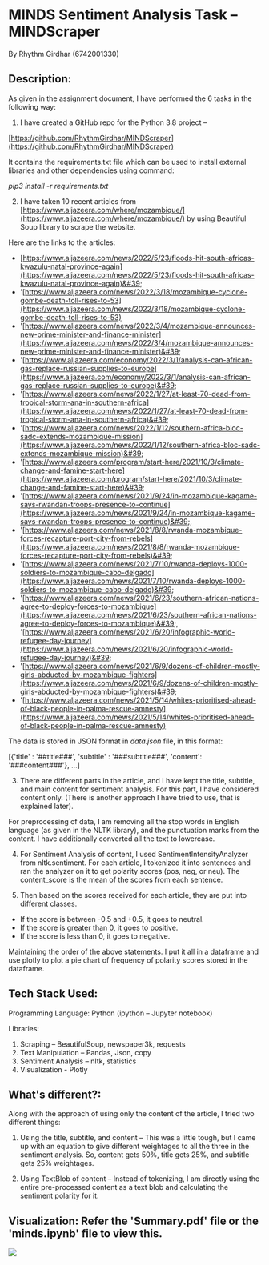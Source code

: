 # MINDS Sentiment Analysis Task – MINDScraper 

By Rhythm Girdhar (6742001330)


## Description:

As given in the assignment document, I have performed the 6 tasks in the following way:

1. I have created a GitHub repo for the Python 3.8 project –

[https://github.com/RhythmGirdhar/MINDScraper](https://github.com/RhythmGirdhar/MINDScraper)

 It contains the requirements.txt file which can be used to install external libraries and other dependencies using command:

_pip3 install -r requirements.txt_

2. I have taken 10 recent articles from [https://www.aljazeera.com/where/mozambique/](https://www.aljazeera.com/where/mozambique/) by using Beautiful Soup library to scrape the website. 

Here are the links to the articles:

  -  [https://www.aljazeera.com/news/2022/5/23/floods-hit-south-africas-kwazulu-natal-province-again](https://www.aljazeera.com/news/2022/5/23/floods-hit-south-africas-kwazulu-natal-province-again)&#39;
  -  &#39;[https://www.aljazeera.com/news/2022/3/18/mozambique-cyclone-gombe-death-toll-rises-to-53](https://www.aljazeera.com/news/2022/3/18/mozambique-cyclone-gombe-death-toll-rises-to-53)
  -  &#39;[https://www.aljazeera.com/news/2022/3/4/mozambique-announces-new-prime-minister-and-finance-minister](https://www.aljazeera.com/news/2022/3/4/mozambique-announces-new-prime-minister-and-finance-minister)&#39;
  -  &#39;[https://www.aljazeera.com/economy/2022/3/1/analysis-can-african-gas-replace-russian-supplies-to-europe](https://www.aljazeera.com/economy/2022/3/1/analysis-can-african-gas-replace-russian-supplies-to-europe)&#39;
  -  &#39;[https://www.aljazeera.com/news/2022/1/27/at-least-70-dead-from-tropical-storm-ana-in-southern-africa](https://www.aljazeera.com/news/2022/1/27/at-least-70-dead-from-tropical-storm-ana-in-southern-africa)&#39;
  -  &#39;[https://www.aljazeera.com/news/2022/1/12/southern-africa-bloc-sadc-extends-mozambique-mission](https://www.aljazeera.com/news/2022/1/12/southern-africa-bloc-sadc-extends-mozambique-mission)&#39;
  - &#39;[https://www.aljazeera.com/program/start-here/2021/10/3/climate-change-and-famine-start-here](https://www.aljazeera.com/program/start-here/2021/10/3/climate-change-and-famine-start-here)&#39;
  - &#39;[https://www.aljazeera.com/news/2021/9/24/in-mozambique-kagame-says-rwandan-troops-presence-to-continue](https://www.aljazeera.com/news/2021/9/24/in-mozambique-kagame-says-rwandan-troops-presence-to-continue)&#39;,
  - &#39;[https://www.aljazeera.com/news/2021/8/8/rwanda-mozambique-forces-recapture-port-city-from-rebels](https://www.aljazeera.com/news/2021/8/8/rwanda-mozambique-forces-recapture-port-city-from-rebels)&#39;
  - &#39;[https://www.aljazeera.com/news/2021/7/10/rwanda-deploys-1000-soldiers-to-mozambique-cabo-delgado](https://www.aljazeera.com/news/2021/7/10/rwanda-deploys-1000-soldiers-to-mozambique-cabo-delgado)&#39;
  - &#39;[https://www.aljazeera.com/news/2021/6/23/southern-african-nations-agree-to-deploy-forces-to-mozambique](https://www.aljazeera.com/news/2021/6/23/southern-african-nations-agree-to-deploy-forces-to-mozambique)&#39;, &#39;[https://www.aljazeera.com/news/2021/6/20/infographic-world-refugee-day-journey](https://www.aljazeera.com/news/2021/6/20/infographic-world-refugee-day-journey)&#39;
  - &#39;[https://www.aljazeera.com/news/2021/6/9/dozens-of-children-mostly-girls-abducted-by-mozambique-fighters](https://www.aljazeera.com/news/2021/6/9/dozens-of-children-mostly-girls-abducted-by-mozambique-fighters)&#39;
  - &#39;[https://www.aljazeera.com/news/2021/5/14/whites-prioritised-ahead-of-black-people-in-palma-rescue-amnesty](https://www.aljazeera.com/news/2021/5/14/whites-prioritised-ahead-of-black-people-in-palma-rescue-amnesty)

 The data is stored in JSON format in _data.json_ file, in this format:

[{&#39;title&#39; : &#39;##title###&#39;, &#39;subtitle&#39; : &#39;###subtitle###&#39;, &#39;content&#39;: &#39;###content###&#39;}, …]

3. There are different parts in the article, and I have kept the title, subtitle, and main content for sentiment analysis. For this part, I have considered content only. (There is another approach I have tried to use, that is explained later).

 For preprocessing of data, I am removing all the stop words in English language (as given in the NLTK library), and the punctuation marks from the content. I have additionally converted all the text to lowercase.

4. For Sentiment Analysis of content, I used SentimentIntensityAnalyzer from nltk.sentiment. For each article, I tokenized it into sentences and ran the analyzer on it to get polarity scores (pos, neg, or neu). The content\_score is the mean of the scores from each sentence.

5. Then based on the scores received for each article, they are put into different classes.

- If the score is between -0.5 and +0.5, it goes to neutral.
- If the score is greater than 0, it goes to positive.
- If the score is less than 0, it goes to negative.

Maintaining the order of the above statements. I put it all in a dataframe and use plotly to plot a pie chart of frequency of polarity scores stored in the dataframe.

## Tech Stack Used:

Programming Language: Python (ipython – Jupyter notebook)

Libraries:

1. Scraping – BeautifulSoup, newspaper3k, requests
2. Text Manipulation – Pandas, Json, copy
3. Sentiment Analysis – nltk, statistics
4. Visualization - Plotly

## What&#39;s different?:

Along with the approach of using only the content of the article, I tried two different things:

1. Using the title, subtitle, and content – This was a little tough, but I came up with an equation to give different weightages to all the three in the sentiment analysis. So, content gets 50%, title gets 25%, and subtitle gets 25% weightages.

2. Using TextBlob of content – Instead of tokenizing, I am directly using the entire pre-processed content as a text blob and calculating the sentiment polarity for it.

## Visualization: Refer the 'Summary.pdf' file or the 'minds.ipynb' file to view this. 

![](RackMultipart20220609-1-5ye0d8_html_ba65b8f1c2c025b8.png)
